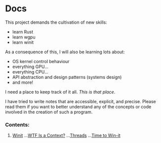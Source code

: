 # Docs
  
This project demands the cultivation of new skills:  
- learn Rust
- learn wgpu
- learn winit

As a consequence of this, I will also be learning lots about:
- OS kernel control behaviour
- everything GPU...
- everything CPU...
- API abstraction and design patterns (systems design)
- and more!
  
I need a place to keep track of it all. *This is that place*.

I have tried to write notes that are accessible, explicit, and precise. Please read them if you want to better understand any of the concepts or code involved in the creation of such a program.

### Contents:
1. [Winit](https://docs.rs/winit/latest/winit/index.html)
    ...[WTF Is a Context?](./winit/WTF%20Is%20a%20Context.md)
    ...[Threads](./winit/Threads.md)
    ...[Time to Win-it](./winit/Time%20to%20Win-it.md)
